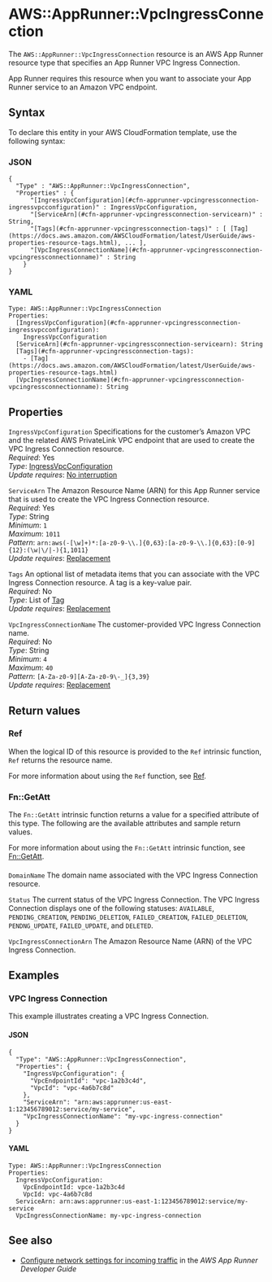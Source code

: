 # AWS::AppRunner::VpcIngressConnection<a name="aws-resource-apprunner-vpcingressconnection"></a>

The `AWS::AppRunner::VpcIngressConnection` resource is an AWS App Runner resource type that specifies an App Runner VPC Ingress Connection\.

App Runner requires this resource when you want to associate your App Runner service to an Amazon VPC endpoint\.

## Syntax<a name="aws-resource-apprunner-vpcingressconnection-syntax"></a>

To declare this entity in your AWS CloudFormation template, use the following syntax:

### JSON<a name="aws-resource-apprunner-vpcingressconnection-syntax.json"></a>

```
{
  "Type" : "AWS::AppRunner::VpcIngressConnection",
  "Properties" : {
      "[IngressVpcConfiguration](#cfn-apprunner-vpcingressconnection-ingressvpcconfiguration)" : IngressVpcConfiguration,
      "[ServiceArn](#cfn-apprunner-vpcingressconnection-servicearn)" : String,
      "[Tags](#cfn-apprunner-vpcingressconnection-tags)" : [ [Tag](https://docs.aws.amazon.com/AWSCloudFormation/latest/UserGuide/aws-properties-resource-tags.html), ... ],
      "[VpcIngressConnectionName](#cfn-apprunner-vpcingressconnection-vpcingressconnectionname)" : String
    }
}
```

### YAML<a name="aws-resource-apprunner-vpcingressconnection-syntax.yaml"></a>

```
Type: AWS::AppRunner::VpcIngressConnection
Properties:
  [IngressVpcConfiguration](#cfn-apprunner-vpcingressconnection-ingressvpcconfiguration):
    IngressVpcConfiguration
  [ServiceArn](#cfn-apprunner-vpcingressconnection-servicearn): String
  [Tags](#cfn-apprunner-vpcingressconnection-tags):
    - [Tag](https://docs.aws.amazon.com/AWSCloudFormation/latest/UserGuide/aws-properties-resource-tags.html)
  [VpcIngressConnectionName](#cfn-apprunner-vpcingressconnection-vpcingressconnectionname): String
```

## Properties<a name="aws-resource-apprunner-vpcingressconnection-properties"></a>

`IngressVpcConfiguration` <a name="cfn-apprunner-vpcingressconnection-ingressvpcconfiguration"></a>
Specifications for the customer’s Amazon VPC and the related AWS PrivateLink VPC endpoint that are used to create the VPC Ingress Connection resource\.  
_Required_: Yes  
_Type_: [IngressVpcConfiguration](aws-properties-apprunner-vpcingressconnection-ingressvpcconfiguration.md)  
_Update requires_: [No interruption](https://docs.aws.amazon.com/AWSCloudFormation/latest/UserGuide/using-cfn-updating-stacks-update-behaviors.html#update-no-interrupt)

`ServiceArn` <a name="cfn-apprunner-vpcingressconnection-servicearn"></a>
The Amazon Resource Name \(ARN\) for this App Runner service that is used to create the VPC Ingress Connection resource\.  
_Required_: Yes  
_Type_: String  
_Minimum_: `1`  
_Maximum_: `1011`  
_Pattern_: `arn:aws(-[\w]+)*:[a-z0-9-\\.]{0,63}:[a-z0-9-\\.]{0,63}:[0-9]{12}:(\w|\/|-){1,1011}`  
_Update requires_: [Replacement](https://docs.aws.amazon.com/AWSCloudFormation/latest/UserGuide/using-cfn-updating-stacks-update-behaviors.html#update-replacement)

`Tags` <a name="cfn-apprunner-vpcingressconnection-tags"></a>
An optional list of metadata items that you can associate with the VPC Ingress Connection resource\. A tag is a key\-value pair\.  
_Required_: No  
_Type_: List of [Tag](https://docs.aws.amazon.com/AWSCloudFormation/latest/UserGuide/aws-properties-resource-tags.html)  
_Update requires_: [Replacement](https://docs.aws.amazon.com/AWSCloudFormation/latest/UserGuide/using-cfn-updating-stacks-update-behaviors.html#update-replacement)

`VpcIngressConnectionName` <a name="cfn-apprunner-vpcingressconnection-vpcingressconnectionname"></a>
The customer\-provided VPC Ingress Connection name\.  
_Required_: No  
_Type_: String  
_Minimum_: `4`  
_Maximum_: `40`  
_Pattern_: `[A-Za-z0-9][A-Za-z0-9\-_]{3,39}`  
_Update requires_: [Replacement](https://docs.aws.amazon.com/AWSCloudFormation/latest/UserGuide/using-cfn-updating-stacks-update-behaviors.html#update-replacement)

## Return values<a name="aws-resource-apprunner-vpcingressconnection-return-values"></a>

### Ref<a name="aws-resource-apprunner-vpcingressconnection-return-values-ref"></a>

When the logical ID of this resource is provided to the `Ref` intrinsic function, `Ref` returns the resource name\.

For more information about using the `Ref` function, see [Ref](https://docs.aws.amazon.com/AWSCloudFormation/latest/UserGuide/intrinsic-function-reference-ref.html)\.

### Fn::GetAtt<a name="aws-resource-apprunner-vpcingressconnection-return-values-fn--getatt"></a>

The `Fn::GetAtt` intrinsic function returns a value for a specified attribute of this type\. The following are the available attributes and sample return values\.

For more information about using the `Fn::GetAtt` intrinsic function, see [Fn::GetAtt](https://docs.aws.amazon.com/AWSCloudFormation/latest/UserGuide/intrinsic-function-reference-getatt.html)\.

#### <a name="aws-resource-apprunner-vpcingressconnection-return-values-fn--getatt-fn--getatt"></a>

`DomainName` <a name="DomainName-fn::getatt"></a>
The domain name associated with the VPC Ingress Connection resource\.

`Status` <a name="Status-fn::getatt"></a>
The current status of the VPC Ingress Connection\. The VPC Ingress Connection displays one of the following statuses: `AVAILABLE`, `PENDING_CREATION`, `PENDING_DELETION`, `FAILED_CREATION`, `FAILED_DELETION`, `PENDNG_UPDATE`, `FAILED_UPDATE`, and `DELETED`\.

`VpcIngressConnectionArn` <a name="VpcIngressConnectionArn-fn::getatt"></a>
The Amazon Resource Name \(ARN\) of the VPC Ingress Connection\.

## Examples<a name="aws-resource-apprunner-vpcingressconnection--examples"></a>

### VPC Ingress Connection<a name="aws-resource-apprunner-vpcingressconnection--examples--VPC_Ingress_Connection"></a>

This example illustrates creating a VPC Ingress Connection\.

#### JSON<a name="aws-resource-apprunner-vpcingressconnection--examples--VPC_Ingress_Connection--json"></a>

```
{
  "Type": "AWS::AppRunner::VpcIngressConnection",
  "Properties": {
    "IngressVpcConfiguration": {
      "VpcEndpointId": "vpc-1a2b3c4d",
      "VpcId": "vpc-4a6b7c8d"
    },
    "ServiceArn": "arn:aws:apprunner:us-east-1:123456789012:service/my-service",
    "VpcIngressConnectionName": "my-vpc-ingress-connection"
  }
}
```

#### YAML<a name="aws-resource-apprunner-vpcingressconnection--examples--VPC_Ingress_Connection--yaml"></a>

```
Type: AWS::AppRunner::VpcIngressConnection
Properties:
  IngressVpcConfiguration:
    VpcEndpointId: vpce-1a2b3c4d
    VpcId: vpc-4a6b7c8d
  ServiceArn: arn:aws:apprunner:us-east-1:123456789012:service/my-service
  VpcIngressConnectionName: my-vpc-ingress-connection
```

## See also<a name="aws-resource-apprunner-vpcingressconnection--seealso"></a>

- [Configure network settings for incoming traffic](https://docs.aws.amazon.com/apprunner/latest/dg/network-pl.html) in the _AWS App Runner Developer Guide_
